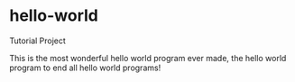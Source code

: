 # hello-world
Tutorial Project

This is the most wonderful hello world program ever made, the hello world program to end all hello world programs!
